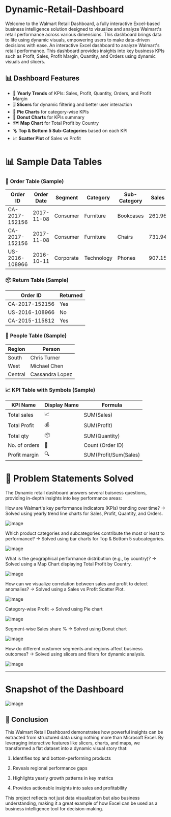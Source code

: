 # Dynamic-Retail-Dashboard
Welcome to the Walmart Retail Dashboard, a fully interactive Excel-based business intelligence solution designed to visualize and analyze Walmart's retail performance across various dimensions. This dashboard brings data to life using dynamic visuals, empowering users to make data-driven decisions with ease. 
An interactive Excel dashboard to analyze Walmart's retail performance. This dashboard provides insights into key business KPIs such as Profit, Sales, Profit Margin, Quantity, and Orders using dynamic visuals and slicers.
## 📊 Dashboard Features
- 📅 **Yearly Trends** of KPIs: Sales, Profit, Quantity, Orders, and Profit Margin
- 🎚️ **Slicers** for dynamic filtering and better user interaction
- 🥧 **Pie Charts** for category-wise KPIs
- 🍩 **Donut Charts** for KPIs summary
- 🗺️ **Map Chart** for Total Profit by Country
- 🪜 **Top & Bottom 5 Sub-Categories** based on each KPI
- 📈 **Scatter Plot** of Sales vs Profit

# **📊 Sample Data Tables**
### 🧾 **Order Table (Sample)**
| **Order ID**       | **Order Date** | **Segment**  | **Category**  | **Sub-Category** | **Sales** | **Quantity** | **Profit** |
|--------------------|----------------|--------------|---------------|------------------|-----------|--------------|------------|
| CA-2017-152156     | 2017-11-08     | Consumer     | Furniture     | Bookcases        | 261.96    | 2            | 41.91      |
| CA-2017-152156     | 2017-11-08     | Consumer     | Furniture     | Chairs           | 731.94    | 3            | 219.58     |
| US-2016-108966     | 2016-10-11     | Corporate    | Technology    | Phones           | 907.15    | 5            | 145.79     |

### 📦 **Return Table (Sample)**
| **Order ID**       | **Returned** |
|--------------------|--------------|
| CA-2017-152156     | Yes          |
| US-2016-108966     | No           |
| CA-2015-115812     | Yes          |

### 👥 **People Table (Sample)**
| **Region**  | **Person**         |
|-------------|---------------------|
| South       | Chris Turner        |
| West        | Michael Chen        |
| Central     | Cassandra Lopez     |

### 📈 **KPI Table with Symbols (Sample)**
| **KPI Name**       | **Display Name** | **Formula**           |
|--------------------|------------------|------------------------
| Total sales        | 📈               | SUM(Sales)            |
| Total Profit       | 💰               | SUM(Profit)           |
| Total qty          | 📦               | SUM(Quantity)         |
| No. of orders      | 🛒               | Count (Order ID)      |
| Profit margin      | 🔍               | SUM(Profit/Sum(Sales) |          

# **🧠 Problem Statements Solved**
The Dynamic retail dashboard answers several buisness questions, providing in-depth insights into key performance areas:

How are Walmart's key performance indicators (KPIs) trending over time?
→ Solved using yearly trend line charts for Sales, Profit, Quantity, and Orders.

![image](https://github.com/user-attachments/assets/5f3ed139-0c89-47b8-99ab-5245e4437210)





Which product categories and subcategories contribute the most or least to performance?
→ Solved using  bar charts for Top & Bottom 5 subcategories.

![image](https://github.com/user-attachments/assets/a621f1c2-1fbf-41fa-b496-7ee35e5a890e)








What is the geographical performance distribution (e.g., by country)?
→ Solved using a Map Chart displaying Total Profit by Country.

![image](https://github.com/user-attachments/assets/67580aa0-250e-4f01-9991-9625d418637d)







How can we visualize correlation between sales and profit to detect anomalies?
→ Solved using a Sales vs Profit Scatter Plot.

![image](https://github.com/user-attachments/assets/092ae1f1-26e7-4b2b-bc5f-f7eefea5e1dd)





Category-wise Profit 
→ Solved using  Pie chart

![image](https://github.com/user-attachments/assets/f42f88e6-a282-4532-9a0e-eafd0096ba25)







Segment-wise Sales share %
→ Solved using  Donut chart

![image](https://github.com/user-attachments/assets/39f05b42-1527-4015-8e28-e76825eb86bf)








How do different customer segments and regions affect business outcomes?
→ Solved using slicers and filters for dynamic analysis.

![image](https://github.com/user-attachments/assets/34c986ef-7d23-4387-bd51-343e9200345f)




---

# Snapshot of the Dashboard

![image](https://github.com/user-attachments/assets/c0f54aa1-99f9-4c01-922e-e173008edfed)






## 📌 Conclusion
This Walmart Retail Dashboard demonstrates how powerful insights can be extracted from structured data using nothing more than Microsoft Excel. By leveraging interactive features like slicers, charts, and maps, we transformed a flat dataset into a dynamic visual story that:

1. Identifies top and bottom-performing products

2. Reveals regional performance gaps

3. Highlights yearly growth patterns in key metrics

4. Provides actionable insights into sales and profitability

This project reflects not just data visualization but also business understanding, making it a great example of how Excel can be used as a business intelligence tool for decision-making.

